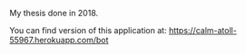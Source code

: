 My thesis done in 2018.

You can find version of this application at:
 https://calm-atoll-55967.herokuapp.com/bot
